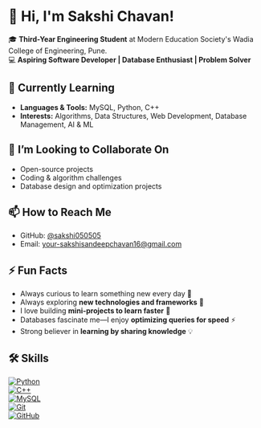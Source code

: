 # 👋 Hi, I'm Sakshi Chavan!  
🎓 **Third-Year Engineering Student** at Modern Education Society's Wadia College of Engineering, Pune.  
💻 **Aspiring Software Developer | Database Enthusiast | Problem Solver**  

## 🌱 Currently Learning
- **Languages & Tools:** MySQL, Python, C++  
- **Interests:** Algorithms, Data Structures, Web Development, Database Management, AI & ML  

## 💞️ I’m Looking to Collaborate On
- Open-source projects  
- Coding & algorithm challenges  
- Database design and optimization projects  

## 📫 How to Reach Me
- GitHub: [@sakshi050505](https://github.com/sakshi050505)  
- Email: your-sakshisandeepchavan16@gmail.com 

## ⚡ Fun Facts
- Always curious to learn something new every day 🧩  
- Always exploring **new technologies and frameworks** 🌟   
- I love building **mini-projects to learn faster** 🚀
- Databases fascinate me—I enjoy **optimizing queries for speed** ⚡
- Strong believer in **learning by sharing knowledge** 💡  
  
## 🛠️ Skills  

[![Python](https://img.shields.io/badge/Python-3776AB?style=flat&logo=python&logoColor=white)](https://www.python.org/doc/)  
[![C++](https://img.shields.io/badge/C++-00599C?style=flat&logo=cplusplus&logoColor=white)](https://cplusplus.com/doc/tutorial/)  
[![MySQL](https://img.shields.io/badge/MySQL-4479A1?style=flat&logo=mysql&logoColor=white)](https://dev.mysql.com/doc/)  
[![Git](https://img.shields.io/badge/Git-F05032?style=flat&logo=git&logoColor=white)](https://git-scm.com/doc)  
[![GitHub](https://img.shields.io/badge/GitHub-181717?style=flat&logo=github&logoColor=white)](https://docs.github.com/)  



<!---
sakshi050505/sakshi050505 is a ✨ special ✨ repository because its `README.md` (this file) appears on your GitHub profile.
You can click the Preview link to take a look at your changes.
--->
